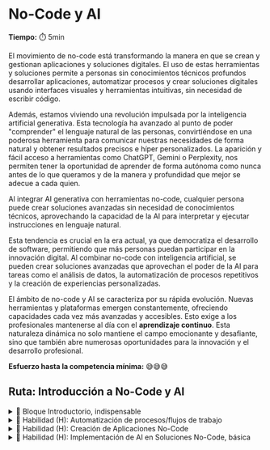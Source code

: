 # No-Code y AI

**Tiempo:** :stopwatch: 5min

El movimiento de no-code está transformando la manera en que se crean y gestionan aplicaciones y soluciones digitales. El uso de estas herramientas y soluciones permite a personas sin conocimientos técnicos profundos desarrollar aplicaciones, automatizar procesos y crear soluciones digitales usando interfaces visuales y herramientas intuitivas, sin necesidad de escribir código.

Además, estamos viviendo una revolución impulsada por la inteligencia artificial generativa. Esta tecnología ha avanzado al punto de poder "comprender" el lenguaje natural de las personas, convirtiéndose en una poderosa herramienta para comunicar nuestras necesidades de forma natural y obtener resultados precisos e híper personalizados. La aparición y fácil acceso a herramientas como ChatGPT, Gemini o Perplexity, nos permiten tener la oportunidad de aprender de forma autónoma como nunca antes de lo que queramos y de la manera y profundidad que mejor se adecue a cada quien.

Al integrar AI generativa con herramientas no-code, cualquier persona puede crear soluciones avanzadas sin necesidad de conocimientos técnicos, aprovechando la capacidad de la AI para interpretar y ejecutar instrucciones en lenguaje natural.

Esta tendencia es crucial en la era actual, ya que democratiza el desarrollo de software, permitiendo que más personas puedan participar en la innovación digital. Al combinar no-code con inteligencia artificial, se pueden crear soluciones avanzadas que aprovechan el poder de la AI para tareas como el análisis de datos, la automatización de procesos repetitivos y la creación de experiencias personalizadas.

El ámbito de no-code y AI se caracteriza por su rápida evolución. Nuevas herramientas y plataformas emergen constantemente, ofreciendo capacidades cada vez más avanzadas y accesibles. Esto exige a los profesionales mantenerse al día con el **aprendizaje continuo**. Esta naturaleza dinámica no solo mantiene el campo emocionante y desafiante, sino que también abre numerosas oportunidades para la innovación y el desarrollo profesional.

**Esfuerzo hasta la competencia mínima:** 😅😅😅

## Ruta: Introducción a No-Code y AI

<details>
<summary>🔵 Bloque Introductorio, indispensable</summary>

Este bloque busca proporcionarte una comprensión clara y concisa, en un formato flexible y con poco compromiso. En tan solo 2 semanas, dedicando aproximadamente 5 horas por semana a tu propio ritmo, explorarás los conceptos básicos y tendrás la oportunidad de aplicar lo aprendido en un reto o mini proyecto.

Lo que aprenderás:
**Módulo 1**: Conocimiento fundamental en formato de lecturas, videos, etc. + reflexión y participación en comentarios y foros de discusión.

Buscamos responder de manera simple y breve a las preguntas:

1. ¿Qué es exactamente no-code y AI?
2. ¿Para qué sirven en la vida cotidiana de las personas?
3. ¿Qué hace alguien que se dedica a estas áreas?
4. ¿Cuáles son las perspectivas de futuro?
5. ¿Cuáles son las herramientas y plataformas clave que se utilizan?

**Módulo 2**: Conocimiento fundamental en formato de lecturas, videos, etc. + reflexión y participación en comentarios y foros de discusión + trabajo en un reto práctico.

Permitiremos la aplicación de lo aprendido y la reflexión sobre tu propio proceso de autoaprendizaje y motivación para continuar.

</details>

<details>
<summary>🔵 Habilidad (H): Automatización de procesos/flujos de trabajo</summary>

Lo que aprenderás:

1. Automatizar procesos empresariales: Usar herramientas no-code para automatizar tareas repetitivas y mejorar la eficiencia operativa.

</details>

<details>
<summary>🔵 Habilidad (H): Creación de Aplicaciones No-Code</summary>

Lo que aprenderás:

1. Desarrollar aplicaciones utilizando plataformas no-code: Creación de aplicaciones funcionales sin escribir una sola línea de código.

</details>

<details>
<summary>🔵 Habilidad (H): Implementación de AI en Soluciones No-Code, básica</summary>

Lo que aprenderás:

1. Integrar modelos de AI en aplicaciones no-code: Uso de modelos pre-entrenados para agregar capacidades de AI a tus aplicaciones.

2. Crear experiencias personalizadas: Utilizar AI para analizar datos de usuarios y personalizar la experiencia de las usuarias.

</details>
